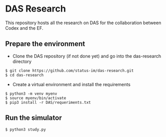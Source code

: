 # DAS Research 

This repository hosts all the research on DAS for the collaboration between Codex and the EF. 

## Prepare the environment

 * Clone the DAS repository (if not done yet) and go into the das-research directory

```
$ git clone https://github.com/status-im/das-research.git
$ cd das-research
```

 * Create a virtual environment and install the requirements

```
$ python3 -m venv myenv
$ source myenv/bin/activate
$ pip3 install -r DAS/requeriments.txt
```

## Run the simulator

```
$ python3 study.py
```
